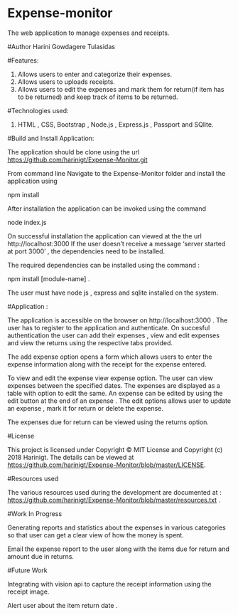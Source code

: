 # Expense-monitor
The web application to manage expenses and receipts. 

#Author
Harini Gowdagere Tulasidas

#Features:
1. Allows users to enter and categorize their expenses. 
2. Allows users to uploads receipts. 
3. Allows users to edit the expenses and mark them for return(if item has to be returned) and keep track of items to be returned. 

#Technologies used:
1. HTML , CSS, Bootstrap , Node.js , Express.js , Passport and SQlite. 

#Build and Install Application:

The application should be clone using the url https://github.com/harinigt/Expense-Monitor.git 

From command line Navigate to the Expense-Monitor folder and install the application using 

npm install 

After installation the application can be invoked using the command 

node index.js

On successful installation the application can viewed at the the url http://localhost:3000 
If the user doesn’t receive a message  ‘server started at port 3000’ , the dependencies need to be installed. 

The required dependencies can be installed using the command :

npm install [module-name] . 

The user must have node js , express and sqlite installed on the system. 

#Application :

The application is accessible on the browser on http://localhost:3000 . The user has to register to the application and authenticate. 
On succesful authentication the user can add their expenses  , view and edit expenses and view the returns using the respective tabs provided. 

The add expense option opens a form which allows users to enter the expense information along with the receipt for the expense entered. 

To view and edit the expense view expense option. The user can view expenses between the specified dates. The expenses are displayed as a table with option to edit the same. An expense can be edited by using the edit button at the end of an expense . The edit options allows user to update an expense , mark it for return or delete the expense. 

The expenses due for return can be viewed using the returns option. 

#License 

This project is licensed under Copyright © MIT License and Copyright (c) 2018 Harinigt. The details can be viewed at https://github.com/harinigt/Expense-Monitor/blob/master/LICENSE. 

#Resources used 

The various resources used during the development are documented at :
https://github.com/harinigt/Expense-Monitor/blob/master/resources.txt . 


#Work In Progress 

Generating reports and statistics about the expenses in various categories so that user can get a clear view of how the money is spent. 

Email the expense report to the user along with the items due for return and amount due in returns. 

#Future Work

Integrating with vision api to capture the receipt information using the receipt image. 

Alert user about the item return date . 
